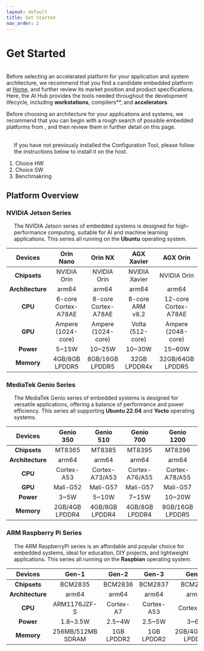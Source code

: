 ```yaml
---
layout: default
title: Get Started
nav_order: 2
---
```


# Get Started

<br>Before selecting an accelerated platform for your application and system architecture, we recommend that you find a candidate embedded platform at [Home](https://r300-ai.github.io/ITRI-AI-Hub/), and further review its market position and product specifications. Here, the AI Hub provides the tools needed throughout the development lifecycle, including **workstations**, compilers**, and **accelerators**.


Before choosing an architecture for your applications and systems, we recommend that you can begin with a rough search of possible embedded platforms from , and then review them in further detail on this page.


<div style="margin-left: 20px;">
<br>If you have not previously installed the Configuration Tool, please follow the instructions below to install it on the host.
</div>

1. Choice HW 
2. Choice SW 
3. Benchmakring

## **Platform Overview**

### NVIDIA Jetson Series

<div style="margin-left: 20px;">
<p>The NVIDIA Jetson series of embedded systems is designed for high-performance computing, suitable for AI and machine learning applications. This series all running on the <strong>Ubuntu</strong> operating system.</p>
</div>

|  Devices     | Orin Nano     | Orin NX          | AGX Xavier        | AGX Orin          |
|:------------:|:-------------:|:----------------:|:-----------------:|:-----------------:|
| **Chipsets**     | NVIDIA Orin         | NVIDIA Orin         | NVIDIA Xavier     | NVIDIA Orin          |
| **Architecture** | arm64               | arm64               | arm64             | arm64                |
| **CPU**          | 6-core Cortex-A78AE | 8-core Cortex-A78AE | 8-core ARM v8.2   | 12-core Cortex-A78AE |
| **GPU**          | Ampere (1024-core)  | Ampere (1024-core)  | Volta (512-core)  | Ampere (2048-core)   |
| **Power**        | 5~15W               | 10~25W              | 10~30W            | 15~60W               |
| **Memory**       | 4GB/8GB LPDDR5      | 8GB/16GB LPDDR5     | 32GB LPDDR4x      | 32GB/64GB LPDDR5     |
 
### MediaTek Genio Series

<div style="margin-left: 20px;">
<p>The MediaTek Genio series of embedded systems is designed for versatile applications, offering a balance of performance and power efficiency. This series all supporting <strong>Ubuntu 22.04</strong> and <strong>Yocto</strong> operating systems.</p>
</div>

|  Devices     | Genio 350    | Genio 510     | Genio 700     | Genio 1200     |
| :----------: |:------------:|:-------------:|:-------------:|:--------------:|
| **Chipsets** |  MT8365      |  MT8385       |   MT8395      |   MT8396       |
| **Architecture** | arm64    | arm64         | arm64         | arm64          |
| **CPU**      | Cortex-A53   | Cortex-A73/A53 | Cortex-A76/A55 | Cortex-A78/A55 |
| **GPU**      | Mali-G52     | Mali-G57      | Mali-G57      | Mali-G57       |
| **Power**    | 3~5W         | 5~10W         | 7~15W         | 10~20W         |
| **Memory**   | 2GB/4GB LPDDR4 | 4GB/8GB LPDDR4 | 4GB/8GB LPDDR4 | 8GB/16GB LPDDR5 |

### ARM Raspberry Pi Series

<div style="margin-left: 20px;">
<p>The ARM RaspberryPi series is an affordable and popular choice for embedded systems, ideal for education, DIY projects, and lightweight applications. This series all running on the <strong>Raspbian</strong> operating system.</p>
</div>

|  Devices  | Gen-1        | Gen-2        | Gen-3        | Gen-4        | Gen-5         |
|:----------:|:-----------:|:-----------:|:-----------:|:-----------:|:------------:|
| **Chipsets** | BCM2835    | BCM2836      | BCM2837      | BCM2711      | BCM2712       |
| **Architecture** | arm64  | arm64        | arm64        | arm64        | arm64         |
| **CPU**    | ARM1176JZF-S | Cortex-A7    | Cortex-A53   | Cortex-A72   | Cortex-A76    |
| **Power**  | 1.8~3.5W    | 2.5~4W       | 2.5~5W       | 3~6W         | 4~8W          |
| **Memory** | 256MB/512MB SDRAM | 1GB LPDDR2 | 1GB LPDDR2  | 2GB/4GB/8GB LPDDR4 | 4GB/8GB LPDDR4 |
